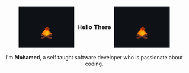 ### <div align="center" style="display: flex; justify-content: center; align-items: center;"> <img src="https://github.com/mhQady/mhQady/blob/main/fire.gif" width="150" /> &nbsp; Hello There &nbsp; <img src="https://github.com/mhQady/mhQady/blob/main/fire.gif" width="150" /></div>
<p align="center">I'm <b>Mohamed</b>, a self taught software developer who is passionate about coding.</p>

<!--
---
* ⚒️ I use daily: `.php`, `.js`, `.html`, `.vue`

---
#### 🌱 My latest projects
-->

<!--
Here are some ideas to get you started:

- 🔭 I’m currently working on ...
- 🌱 I’m currently learning ...
- 👯 I’m looking to collaborate on ...
- 🤔 I’m looking for help with ...
- 💬 Ask me about ...
- 📫 How to reach me: ...
- 😄 Pronouns: ...
- ⚡ Fun fact: ...
-->
